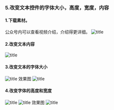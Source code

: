### 5.改变文本控件的字体大小，高度，宽度，内容
#### 1.下载素材。
公众号内可以查看视频介绍，介绍得更详细。
![title](https://raw.githubusercontent.com/JSZNopi/JSZImage/master/gitnote/2019/10/30/WXCODE-1572446034519.jpeg)

#### 2.改变文本内容
![title](https://raw.githubusercontent.com/JSZNopi/JSZImage/master/gitnote/2019/11/05/0-1572958977027.png)

#### 3.改变文本的字体大小
![title](https://raw.githubusercontent.com/JSZNopi/JSZImage/master/gitnote/2019/11/05/1-1572959021352.png)
效果图
![title](https://raw.githubusercontent.com/JSZNopi/JSZImage/master/gitnote/2019/11/05/2-1572959063551.png)
#### 4.改变字体的高度和宽度
![title](https://raw.githubusercontent.com/JSZNopi/JSZImage/master/gitnote/2019/11/05/3-1572959116839.png)
![title](https://raw.githubusercontent.com/JSZNopi/JSZImage/master/gitnote/2019/11/05/4-1572959126032.png)
效果图
![title](https://raw.githubusercontent.com/JSZNopi/JSZImage/master/gitnote/2019/11/05/5-1572959172033.png)